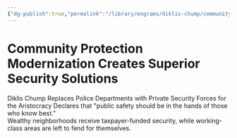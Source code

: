 ```yaml
---
{"dg-publish":true,"permalink":"/library/engrams/diklis-chump/community-protection-modernization-creates-superior-security-solutions/","tags":["DC/Aristocracy","DC/AS5"]}
---
```


# Community Protection Modernization Creates Superior Security Solutions
Diklis Chump Replaces Police Departments with Private Security Forces for the Aristocracy
Declares that "public safety should be in the hands of those who know best."  
Wealthy neighborhoods receive taxpayer-funded security, while working-class areas are left to fend for themselves.
